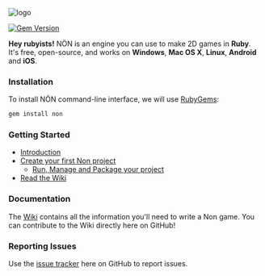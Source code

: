 ![logo](https://raw.githubusercontent.com/non2d/non/master/lib/data/non/loading.png)

[![Gem Version](https://badge.fury.io/rb/non.svg)](http://badge.fury.io/rb/non)

**Hey rubyists!** NÖN is an engine you can use to make 2D games in **Ruby**. It's free, open-source, and works on **Windows**, **Mac OS X**, **Linux**, **Android** and **iOS**.

### Installation ###

To install NÖN command-line interface, we will use [RubyGems](https://rubygems.org/gems/non):

```ruby
gem install non
```

### Getting Started ###

  * [Introduction](https://github.com/non2d/non/wiki/Introduction)
  * [Create your first Non project](https://github.com/non2d/non/wiki/Getting-started)
    * [Run, Manage and Package your project]( https://github.com/non2d/non/wiki/Running-and-packaging-a-project)
  * [Read the Wiki](https://github.com/non2d/non/wiki)

### Documentation ###

The [Wiki](https://github.com/non2d/non/wiki) contains all the information you'll need to write a Non game. You can contribute to the Wiki directly here on GitHub!

### Reporting Issues ###

Use the [issue tracker](https://github.com/non2d/non/issues) here on GitHub to report issues.
